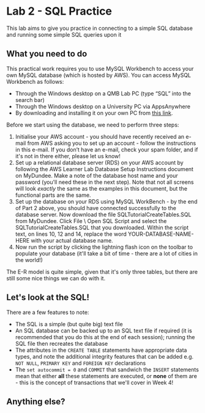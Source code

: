 # Lab 2 - SQL Practice

This lab aims to give you practice in connecting to a simple SQL database and running some simple SQL queries upon it


## What you need to do

This practical work requires you to use MySQL Workbench to access your own MySQL database
(which is hosted by AWS). You can access MySQL Workbench as follows:
- Through the Windows desktop on a QMB Lab PC (type “SQL” into the search bar)
- Through the Windows desktop on a University PC via AppsAnywhere
- By downloading and installing it on your own PC from [this link](dev.mysql.com/downloads/workbench).

Before we start using the database, we need to perform three steps:
1. Initialise your AWS account - you should have recently received an e-mail from AWS asking
you to set up an account - follow the instructions in this e-mail. If you don’t have an e-mail,
check your spam folder, and if it's not in there either, please let us know!
2. Set up a relational database server (RDS) on your AWS account by following the AWS
Learner Lab Database Setup Instructions document on MyDundee. Make a note of the
database host name and your password (you'll need these in the next step). Note that
not all screens will look *exactly* the same as the examples in this document, but the
functional parts are the same.
3. Set up the database on your RDS using MySQL WorkBench - by the end of Part 2 above, you
should have connected successfully to the database server. Now download the file
SQLTutorialCreateTables.SQL from MyDundee. Click File \ Open SQL Script and select the
SQLTutorialCreateTables.SQL that you downloaded. Within the script text, on lines 10, 12
and 14, replace the word YOUR-DATABASE-NAME-HERE with your actual database name.
4. Now run the script by clicking the lightning flash icon on the toolbar to populate your
database (it'll take a bit of time - there are a lot of cities in the world!)

The E-R model is quite simple, given that it's only three tables, but there are still some nice things we can do with it.


## Let's look at the SQL!
There are a few features to note:
- The SQL is a simple (but quite big) text file
- An SQL database can be backed up to an SQL text file if required (it is recommended that
you do this at the end of each session); running the SQL file then recreates the database
- The attributes in the `CREATE TABLE` statements have appropriate data types, and note the additional
integrity features that can be added e.g. `NOT NULL`, `PRIMARY KEY` and `FOREIGN KEY` declarations
- The `set autocommit = 0` and `COMMIT` that sandwich the `INSERT` statements mean that either **all** 
these statements are executed, or **none** of them are - this is the concept of transactions that we'll
cover in Week 4!

## Anything else?
